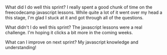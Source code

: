  What did I do well this sprint?
 I really spent a good chunk of time on the freecodecamp javascript lessons. While quite a lot of it went over my head a this stage, I'm glad I stuck at it and got through all of the questions.

 What didn't I do well this sprint?
 The javascript lessons were a real challenge. I'm hoping it clicks a bit more in the coming weeks.

 What can I improve on next sprint?
 My javascript knowledge and understanding!